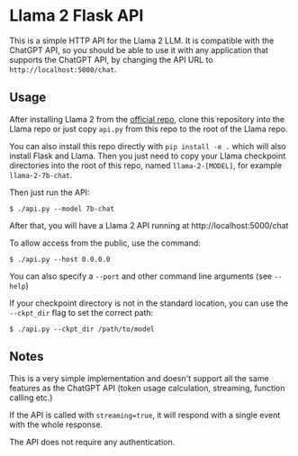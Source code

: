 # Llama 2 Flask API

This is a simple HTTP API for the Llama 2 LLM. It is compatible with the ChatGPT API, so you should be able to use it with any application that supports the ChatGPT API, by changing the API URL to `http://localhost:5000/chat`.

## Usage

After installing Llama 2 from the [official repo](https://github.com/facebookresearch/llama), clone this repository into the Llama repo or just copy `api.py` from this repo to the root of the Llama repo.

You can also install this repo directly with `pip install -e .` which will also install Flask and Llama. Then you just need to copy your Llama checkpoint directories into the root of this repo, named `llama-2-[MODEL]`, for example `llama-2-7b-chat`.

Then just run the API:

```console
$ ./api.py --model 7b-chat
```

After that, you will have a Llama 2 API running at http://localhost:5000/chat

To allow access from the public, use the command:

```console
$ ./api.py --host 0.0.0.0
```

You can also specify a `--port` and other command line arguments (see `--help`)

If your checkpoint directory is not in the standard location, you can use the `--ckpt_dir` flag to set the correct path:

```console
$ ./api.py --ckpt_dir /path/to/model
```

## Notes

This is a very simple implementation and doesn't support all the same features as the ChatGPT API (token usage calculation, streaming, function calling etc.)

If the API is called with `streaming=true`, it will respond with a single event with the whole response.

The API does not require any authentication.
